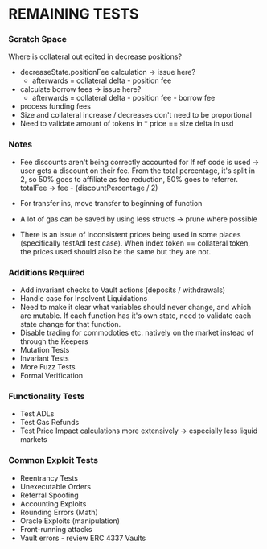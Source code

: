 # REMAINING TESTS

### Scratch Space

Where is collateral out edited in decrease positions?
- decreaseState.positionFee calculation -> issue here?
    - afterwards = collateral delta - position fee
- calculate borrow fees -> issue here?
    - afterwards = collateral delta - position fee - borrow fee
- process funding fees
- Size and collateral increase / decreases don't need to be proportional
- Need to validate amount of tokens in * price == size delta in usd


### Notes

- Fee discounts aren't being correctly accounted for
If ref code is used -> user gets a discount on their fee. From the total percentage, it's
split in 2, so 50% goes to affiliate as fee reduction, 50% goes to referrer.
totalFee -> fee - (discountPercentage / 2)

- For transfer ins, move transfer to beginning of function

- A lot of gas can be saved by using less structs -> prune where possible

- There is an issue of inconsistent prices being used in some places (specifically testAdl test case).
When index token == collateral token, the prices used should also be the same but they are not.

### Additions Required

- Add invariant checks to Vault actions (deposits / withdrawals)
- Handle case for Insolvent Liquidations
- Need to make it clear what variables should never change, and which are mutable.
If each function has it's own state, need to validate each state change for that
function.
- Disable trading for commodoties etc. natively on the market instead of through the Keepers
- Mutation Tests
- Invariant Tests
- More Fuzz Tests
- Formal Verification

### Functionality Tests

- Test ADLs
- Test Gas Refunds
- Test Price Impact calculations more extensively -> especially less liquid markets

### Common Exploit Tests

- Reentrancy Tests
- Unexecutable Orders
- Referral Spoofing
- Accounting Exploits
- Rounding Errors (Math)
- Oracle Exploits (manipulation)
- Front-running attacks
- Vault errors - review ERC 4337 Vaults
